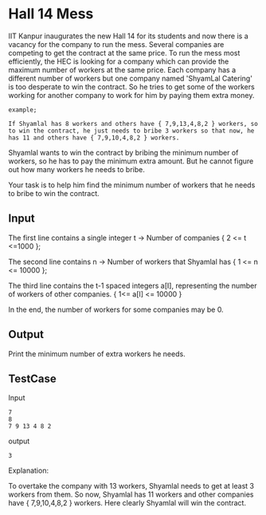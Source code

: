 # Hall 14 Mess

IIT Kanpur inaugurates the new Hall 14 for its students and now there is a vacancy for the company to run the mess. Several companies are competing to get the contract at the same price. To run the mess most efficiently, the HEC is looking for a company which can provide the maximum number of workers at the same price. Each company has a different number of workers but one company named 'ShyamLal Catering' is too desperate to win the contract. So he tries to get some of the workers working for another company to work for him by paying them extra money.

```
example;

If Shyamlal has 8 workers and others have { 7,9,13,4,8,2 } workers, so to win the contract, he just needs to bribe 3 workers so that now, he has 11 and others have { 7,9,10,4,8,2 } workers.

```

Shyamlal wants to win the contract by bribing the minimum number of workers, so he has to pay the minimum extra amount. But he cannot figure out how many workers he needs to bribe.

Your task is to help him find the minimum number of workers that he needs to bribe to win the contract.

## Input

The first line contains a single integer t -> Number of companies { 2 <= t <=1000 };

The second line contains n -> Number of workers that Shyamlal has { 1 <= n <= 10000 };

The third line contains the t-1 spaced integers a[I], representing the number of workers of other companies. { 1<= a[I] <= 10000 }

In the end, the number of workers for some companies may be 0.


## Output

Print the minimum number of extra workers he needs.


## TestCase

Input

```
7
8
7 9 13 4 8 2
```

output

```
3
```

Explanation: 

To overtake the company with 13 workers, Shyamlal needs to get at least 3 workers from them. So now, Shyamlal has 11 workers and other companies have { 7,9,10,4,8,2 } workers.
Here clearly Shyamlal will win the contract.





